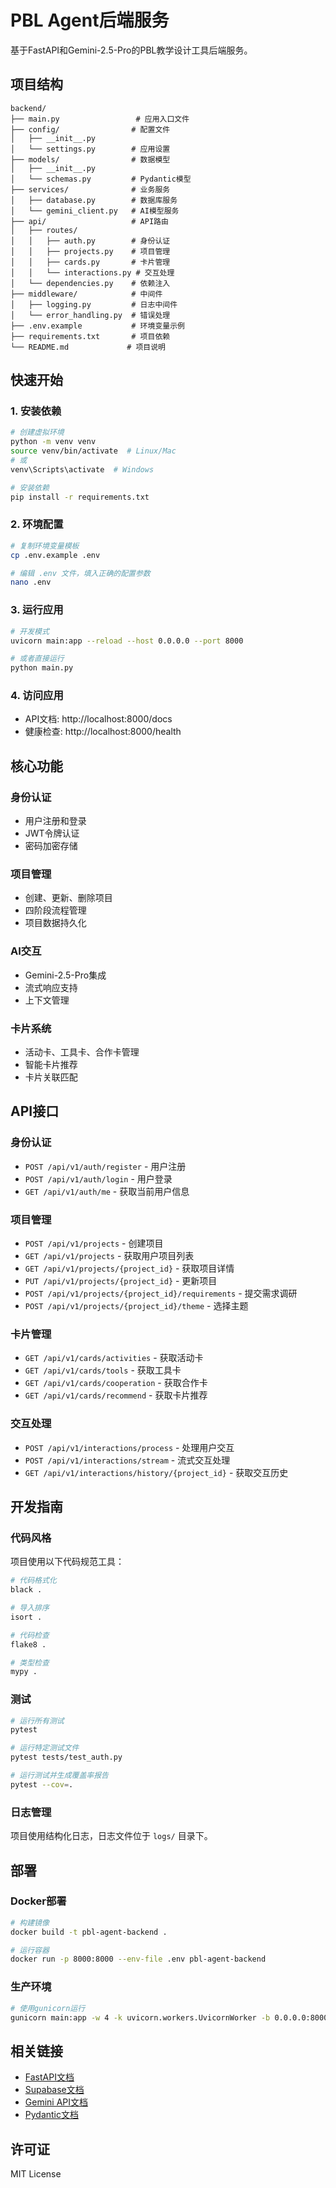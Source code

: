 # PBL Agent后端服务

基于FastAPI和Gemini-2.5-Pro的PBL教学设计工具后端服务。

## 项目结构

```
backend/
├── main.py                 # 应用入口文件
├── config/                # 配置文件
│   ├── __init__.py
│   └── settings.py        # 应用设置
├── models/                # 数据模型
│   ├── __init__.py
│   └── schemas.py         # Pydantic模型
├── services/              # 业务服务
│   ├── database.py        # 数据库服务
│   └── gemini_client.py   # AI模型服务
├── api/                   # API路由
│   ├── routes/
│   │   ├── auth.py        # 身份认证
│   │   ├── projects.py    # 项目管理
│   │   ├── cards.py       # 卡片管理
│   │   └── interactions.py # 交互处理
│   └── dependencies.py    # 依赖注入
├── middleware/            # 中间件
│   ├── logging.py         # 日志中间件
│   └── error_handling.py  # 错误处理
├── .env.example           # 环境变量示例
├── requirements.txt       # 项目依赖
└── README.md             # 项目说明
```

## 快速开始

### 1. 安装依赖

```bash
# 创建虚拟环境
python -m venv venv
source venv/bin/activate  # Linux/Mac
# 或
venv\Scripts\activate  # Windows

# 安装依赖
pip install -r requirements.txt
```

### 2. 环境配置

```bash
# 复制环境变量模板
cp .env.example .env

# 编辑 .env 文件，填入正确的配置参数
nano .env
```

### 3. 运行应用

```bash
# 开发模式
uvicorn main:app --reload --host 0.0.0.0 --port 8000

# 或者直接运行
python main.py
```

### 4. 访问应用

- API文档: http://localhost:8000/docs
- 健康检查: http://localhost:8000/health

## 核心功能

### 身份认证
- 用户注册和登录
- JWT令牌认证
- 密码加密存储

### 项目管理
- 创建、更新、删除项目
- 四阶段流程管理
- 项目数据持久化

### AI交互
- Gemini-2.5-Pro集成
- 流式响应支持
- 上下文管理

### 卡片系统
- 活动卡、工具卡、合作卡管理
- 智能卡片推荐
- 卡片关联匹配

## API接口

### 身份认证
- `POST /api/v1/auth/register` - 用户注册
- `POST /api/v1/auth/login` - 用户登录
- `GET /api/v1/auth/me` - 获取当前用户信息

### 项目管理
- `POST /api/v1/projects` - 创建项目
- `GET /api/v1/projects` - 获取用户项目列表
- `GET /api/v1/projects/{project_id}` - 获取项目详情
- `PUT /api/v1/projects/{project_id}` - 更新项目
- `POST /api/v1/projects/{project_id}/requirements` - 提交需求调研
- `POST /api/v1/projects/{project_id}/theme` - 选择主题

### 卡片管理
- `GET /api/v1/cards/activities` - 获取活动卡
- `GET /api/v1/cards/tools` - 获取工具卡
- `GET /api/v1/cards/cooperation` - 获取合作卡
- `GET /api/v1/cards/recommend` - 获取卡片推荐

### 交互处理
- `POST /api/v1/interactions/process` - 处理用户交互
- `POST /api/v1/interactions/stream` - 流式交互处理
- `GET /api/v1/interactions/history/{project_id}` - 获取交互历史

## 开发指南

### 代码风格

项目使用以下代码规范工具：

```bash
# 代码格式化
black .

# 导入排序
isort .

# 代码检查
flake8 .

# 类型检查
mypy .
```

### 测试

```bash
# 运行所有测试
pytest

# 运行特定测试文件
pytest tests/test_auth.py

# 运行测试并生成覆盖率报告
pytest --cov=.
```

### 日志管理

项目使用结构化日志，日志文件位于 `logs/` 目录下。

## 部署

### Docker部署

```bash
# 构建镜像
docker build -t pbl-agent-backend .

# 运行容器
docker run -p 8000:8000 --env-file .env pbl-agent-backend
```

### 生产环境

```bash
# 使用gunicorn运行
gunicorn main:app -w 4 -k uvicorn.workers.UvicornWorker -b 0.0.0.0:8000
```

## 相关链接

- [FastAPI文档](https://fastapi.tiangolo.com/)
- [Supabase文档](https://supabase.com/docs)
- [Gemini API文档](https://ai.google.dev/docs)
- [Pydantic文档](https://docs.pydantic.dev/)

## 许可证

MIT License